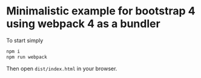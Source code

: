 # Minimalistic example for bootstrap 4 using webpack 4 as a bundler

To start simply

```sh
npm i
npm run webpack
```

Then open `dist/index.html` in your browser.